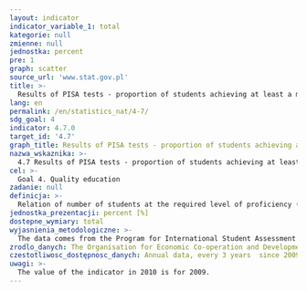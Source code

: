 ```yaml
---
layout: indicator
indicator_variable_1: total
kategorie: null
zmienne: null
jednostka: percent
pre: 1
graph: scatter
source_url: 'www.stat.gov.pl'
title: >-
  Results of PISA tests - proportion of students achieving at least a minimum proficiency level in reading
lang: en
permalink: /en/statistics_nat/4-7/
sdg_goal: 4
indicator: 4.7.0
target_id: '4.7'
graph_title: Results of PISA tests - proportion of students achieving at least a minimum proficiency level in reading
nazwa_wskaznika: >-
  4.7 Results of PISA tests - proportion of students achieving at least a minimum proficiency level in reading
cel: >-
  Goal 4. Quality education
zadanie: null
definicja: >-
  Relation of number of students at the required level of proficiency (minimum level 2) in literacy tothe number of students covered by the study.
jednostka_prezentacji: percent [%]
dostepne_wymiary: total
wyjasnienia_metodologiczne: >-
  The data comes from the Program for International Student Assessment (PISA).Programme for International Student Assessment – PISA is internationally coordinated by the Organisation for Economic Co-operation and Development (OECD) and in Poland by the Ministry of National Education. The aim of the programme is to verify the practical application of knowledge acquired in school and outside the school. The survey (representative) is carried out in randomly selected schools, and its results are generalized to the entire population. The success of the survey depends on the participation of all sampled schools and students. PISA standards only allow a small-scale denial.PISA tests students skills in three subject areas: Reading and Interpretation, Mathematics and Scientific literacy. The survey is carried out every three years, since 2000. In each of the subsequent surveys, a particular emphasis is put on the examination of one area, which takes half of the time provided for the student to solve the entire set of tasks.PISA tests (developed by an international consortium, with the cooperation of the countries participating in the project) are different from typical school activities, and on the basis of the results, the level of student skills is estimated. The best students reach level 5 or 6 (tasks with a relatively high degree of difficulty), while results below level 2 - a minimum level of competence - indicate very basic skills, which means an higher risk of not coping with education and adult life.PISA is one of the most important and the biggest educational surveys, which aims to provide objective and internationally comparable data on the same year students’ skills.
zrodlo_danych: The Organisation for Economic Co-operation and Development / The Ministry of Education
czestotliwosc_dostępnosc_danych: Annual data, every 3 years  since 2009
uwagi: >-
  The value of the indicator in 2010 is for 2009.
---
```

